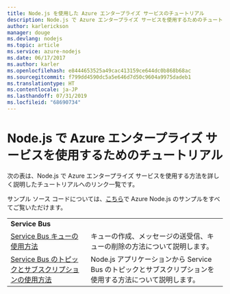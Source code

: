 ```yaml
---
title: Node.js を使用した Azure エンタープライズ サービスのチュートリアル
description: Node.js で Azure エンタープライズ サービスを使用するためのチュートリアル。
author: karlerickson
manager: douge
ms.devlang: nodejs
ms.topic: article
ms.service: azure-nodejs
ms.date: 06/17/2017
ms.author: karler
ms.openlocfilehash: e8444653525a49cac413159ce644dc0b868b68ac
ms.sourcegitcommit: f799dd4590dc5a5e646d7d50c9604a9975dadeb1
ms.translationtype: HT
ms.contentlocale: ja-JP
ms.lasthandoff: 07/31/2019
ms.locfileid: "68690734"
---
```

# <a name="tutorials-for-using-azure-enterprise-services-with-nodejs"></a>Node.js で Azure エンタープライズ サービスを使用するためのチュートリアル

次の表は、Node.js で Azure エンタープライズ サービスを使用する方法を詳しく説明したチュートリアルへのリンク一覧です。

サンプル ソース コードについては、[こちら](https://azure.microsoft.com/resources/samples/?term=nodejs)で Azure Node.js のサンプルをすべてご覧いただけます。

| | |
|---|---|
| **Service Bus** ||
| [Service Bus キューの使用方法](/azure/service-bus-messaging/service-bus-nodejs-how-to-use-queues?toc=/azure/javascript/toc.json&bc=/azure/javascript/breadcrumb/toc.json) | キューの作成、メッセージの送受信、キューの削除の方法について説明します。 |
| [Service Bus のトピックとサブスクリプションの使用方法](/azure/service-bus-messaging/service-bus-nodejs-how-to-use-topics-subscriptions?toc=/azure/javascript/toc.json&bc=/azure/javascript/breadcrumb/toc.json) | Node.js アプリケーションから Service Bus のトピックとサブスクリプションを使用する方法について説明します。 |
